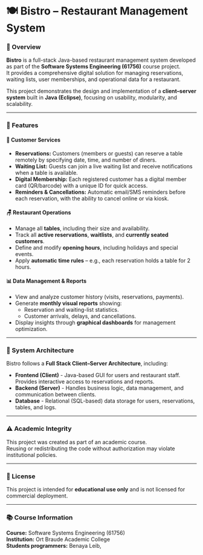 # 🍽️ Bistro – Restaurant Management System

### 📘 Overview
**Bistro** is a full-stack Java-based restaurant management system developed as part of the **Software Systems Engineering (61756)** course project.  
It provides a comprehensive digital solution for managing reservations, waiting lists, user memberships, and operational data for a restaurant.

This project demonstrates the design and implementation of a **client–server system** built in **Java (Eclipse)**, focusing on usability, modularity, and scalability.

---

### 🚀 Features

#### 🧾 Customer Services
- **Reservations:** Customers (members or guests) can reserve a table remotely by specifying date, time, and number of diners.  
- **Waiting List:** Guests can join a live waiting list and receive notifications when a table is available.  
- **Digital Membership:** Each registered customer has a digital member card (QR/barcode) with a unique ID for quick access.  
- **Reminders & Cancellations:** Automatic email/SMS reminders before each reservation, with the ability to cancel online or via kiosk.

#### 🪑 Restaurant Operations
- Manage all **tables**, including their size and availability.  
- Track all **active reservations**, **waitlists**, and **currently seated customers**.  
- Define and modify **opening hours**, including holidays and special events.  
- Apply **automatic time rules** – e.g., each reservation holds a table for 2 hours.

#### 📊 Data Management & Reports
- View and analyze customer history (visits, reservations, payments).  
- Generate **monthly visual reports** showing:
  - Reservation and waiting-list statistics.
  - Customer arrivals, delays, and cancellations.
- Display insights through **graphical dashboards** for management optimization.

---

### 🧩 System Architecture

Bistro follows a **Full Stack Client–Server Architecture**, including:

- **Frontend (Client)** - Java-based GUI for users and restaurant staff. Provides interactive access to reservations and reports.
- **Backend (Server)** - Handles business logic, data management, and communication between clients.
- **Database** - Relational (SQL-based) data storage for users, reservations, tables, and logs.

---

### ⚠️ Academic Integrity
This project was created as part of an academic course.  
Reusing or redistributing the code without authorization may violate institutional policies.

---

### 🏁 License
This project is intended for **educational use only** and is not licensed for commercial deployment.

---

### 📚 Course Information
**Course:** Software Systems Engineering (61756)  
**Institution:** Ort Braude Academic College  
**Students programmers:** Benaya Leib,